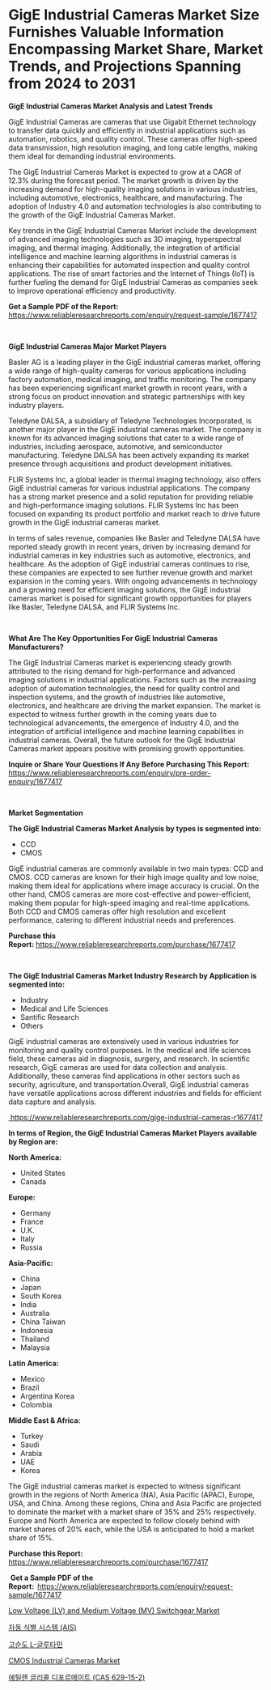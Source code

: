 <p><h1>GigE Industrial Cameras Market Size Furnishes Valuable Information Encompassing Market Share, Market Trends, and Projections Spanning from 2024 to 2031</h1></p><p><strong>GigE Industrial Cameras Market Analysis and Latest Trends</strong></p>
<p><p>GigE Industrial Cameras are cameras that use Gigabit Ethernet technology to transfer data quickly and efficiently in industrial applications such as automation, robotics, and quality control. These cameras offer high-speed data transmission, high resolution imaging, and long cable lengths, making them ideal for demanding industrial environments.</p><p>The GigE Industrial Cameras Market is expected to grow at a CAGR of 12.3% during the forecast period. The market growth is driven by the increasing demand for high-quality imaging solutions in various industries, including automotive, electronics, healthcare, and manufacturing. The adoption of Industry 4.0 and automation technologies is also contributing to the growth of the GigE Industrial Cameras Market.</p><p>Key trends in the GigE Industrial Cameras Market include the development of advanced imaging technologies such as 3D imaging, hyperspectral imaging, and thermal imaging. Additionally, the integration of artificial intelligence and machine learning algorithms in industrial cameras is enhancing their capabilities for automated inspection and quality control applications. The rise of smart factories and the Internet of Things (IoT) is further fueling the demand for GigE Industrial Cameras as companies seek to improve operational efficiency and productivity.</p></p>
<p><strong>Get a Sample PDF of the Report:&nbsp;</strong> <a href="https://www.reliableresearchreports.com/enquiry/request-sample/1677417">https://www.reliableresearchreports.com/enquiry/request-sample/1677417</a></p>
<p>&nbsp;</p>
<p><strong>GigE Industrial Cameras Major Market Players</strong></p>
<p><p>Basler AG is a leading player in the GigE industrial cameras market, offering a wide range of high-quality cameras for various applications including factory automation, medical imaging, and traffic monitoring. The company has been experiencing significant market growth in recent years, with a strong focus on product innovation and strategic partnerships with key industry players.</p><p>Teledyne DALSA, a subsidiary of Teledyne Technologies Incorporated, is another major player in the GigE industrial cameras market. The company is known for its advanced imaging solutions that cater to a wide range of industries, including aerospace, automotive, and semiconductor manufacturing. Teledyne DALSA has been actively expanding its market presence through acquisitions and product development initiatives.</p><p>FLIR Systems Inc, a global leader in thermal imaging technology, also offers GigE industrial cameras for various industrial applications. The company has a strong market presence and a solid reputation for providing reliable and high-performance imaging solutions. FLIR Systems Inc has been focused on expanding its product portfolio and market reach to drive future growth in the GigE industrial cameras market.</p><p>In terms of sales revenue, companies like Basler and Teledyne DALSA have reported steady growth in recent years, driven by increasing demand for industrial cameras in key industries such as automotive, electronics, and healthcare. As the adoption of GigE industrial cameras continues to rise, these companies are expected to see further revenue growth and market expansion in the coming years. With ongoing advancements in technology and a growing need for efficient imaging solutions, the GigE industrial cameras market is poised for significant growth opportunities for players like Basler, Teledyne DALSA, and FLIR Systems Inc.</p></p>
<p>&nbsp;</p>
<p><strong>What Are The Key Opportunities For GigE Industrial Cameras Manufacturers?</strong></p>
<p><p>The GigE Industrial Cameras market is experiencing steady growth attributed to the rising demand for high-performance and advanced imaging solutions in industrial applications. Factors such as the increasing adoption of automation technologies, the need for quality control and inspection systems, and the growth of industries like automotive, electronics, and healthcare are driving the market expansion. The market is expected to witness further growth in the coming years due to technological advancements, the emergence of Industry 4.0, and the integration of artificial intelligence and machine learning capabilities in industrial cameras. Overall, the future outlook for the GigE Industrial Cameras market appears positive with promising growth opportunities.</p></p>
<p><strong>Inquire or Share Your Questions If Any Before Purchasing This Report:</strong> <a href="https://www.reliableresearchreports.com/enquiry/pre-order-enquiry/1677417">https://www.reliableresearchreports.com/enquiry/pre-order-enquiry/1677417</a></p>
<p>&nbsp;</p>
<p><strong>Market Segmentation</strong></p>
<p><strong>The GigE Industrial Cameras Market Analysis by types is segmented into:</strong></p>
<p><ul><li>CCD</li><li>CMOS</li></ul></p>
<p><p>GigE industrial cameras are commonly available in two main types: CCD and CMOS. CCD cameras are known for their high image quality and low noise, making them ideal for applications where image accuracy is crucial. On the other hand, CMOS cameras are more cost-effective and power-efficient, making them popular for high-speed imaging and real-time applications. Both CCD and CMOS cameras offer high resolution and excellent performance, catering to different industrial needs and preferences.</p></p>
<p><strong>Purchase this Report:&nbsp;</strong><a href="https://www.reliableresearchreports.com/purchase/1677417">https://www.reliableresearchreports.com/purchase/1677417</a></p>
<p>&nbsp;</p>
<p><strong>The GigE Industrial Cameras Market Industry Research by Application is segmented into:</strong></p>
<p><ul><li>Industry</li><li>Medical and Life Sciences</li><li>Santific Research</li><li>Others</li></ul></p>
<p><p>GigE industrial cameras are extensively used in various industries for monitoring and quality control purposes. In the medical and life sciences field, these cameras aid in diagnosis, surgery, and research. In scientific research, GigE cameras are used for data collection and analysis. Additionally, these cameras find applications in other sectors such as security, agriculture, and transportation.Overall, GigE industrial cameras have versatile applications across different industries and fields for efficient data capture and analysis.</p></p>
<p><a href="https://www.reliableresearchreports.com/gige-industrial-cameras-r1677417">&nbsp;https://www.reliableresearchreports.com/gige-industrial-cameras-r1677417</a></p>
<p><strong>In terms of Region, the GigE Industrial Cameras Market Players available by Region are:</strong></p>
<p>
    <p> <strong> North America: </strong>
        <ul>
            <li>United States</li>
            <li>Canada</li>
        </ul>
        </p> 
    <p> <strong> Europe: </strong>
        <ul>
            <li>Germany</li>
            <li>France</li>
            <li>U.K.</li>
            <li>Italy</li>
            <li>Russia</li>
        </ul>
        </p> 
    <p> <strong> Asia-Pacific: </strong>
        <ul>
            <li>China</li>
            <li>Japan</li>
            <li>South Korea</li>
            <li>India</li>
            <li>Australia</li>
            <li>China Taiwan</li>
            <li>Indonesia</li>
            <li>Thailand</li>
            <li>Malaysia</li>
        </ul>
        </p> 
    <p> <strong> Latin America: </strong>
        <ul>
            <li>Mexico</li>
            <li>Brazil</li>
            <li>Argentina Korea</li>
            <li>Colombia</li>
        </ul>
        </p> 
    <p> <strong> Middle East & Africa: </strong>
        <ul>
            <li>Turkey</li>
            <li>Saudi</li>
            <li>Arabia</li>
            <li>UAE</li>
            <li>Korea</li>
        </ul>
    </p>
    </p>
<p><p>The GigE industrial cameras market is expected to witness significant growth in the regions of North America (NA), Asia Pacific (APAC), Europe, USA, and China. Among these regions, China and Asia Pacific are projected to dominate the market with a market share of 35% and 25% respectively. Europe and North America are expected to follow closely behind with market shares of 20% each, while the USA is anticipated to hold a market share of 15%.</p></p>
<p><strong>Purchase this Report: </strong><a href="https://www.reliableresearchreports.com/purchase/1677417">https://www.reliableresearchreports.com/purchase/1677417</a></p>
<p>&nbsp;<strong>Get a Sample PDF of the Report:&nbsp;&nbsp;</strong><a href="https://www.reliableresearchreports.com/enquiry/request-sample/1677417">https://www.reliableresearchreports.com/enquiry/request-sample/1677417</a></p>
<p><strong></strong></p>
<p><p><a href="https://issuu.com/reportprime-2/docs/low-voltage-lv-and-medium-voltage-mv-switchgear-ma">Low Voltage (LV) and Medium Voltage (MV) Switchgear Market</a></p><p><a href="https://github.com/ConstantinVon/Market-Research-Report-List-1/blob/main/5172632102203.md">자동 식별 시스템 (AIS)</a></p><p><a href="https://medium.com/@estelwisozk1/%EA%B3%A0%EC%88%9C%EB%8F%84-l-%EA%B8%80%EB%A3%A8%ED%83%80%EB%AF%BC-%EC%8B%9C%EC%9E%A5-%EA%B7%9C%EB%AA%A8%EB%8A%94-%EC%84%B8%EA%B3%84-%EC%82%B0%EC%97%85%EC%97%90%EC%84%9C-%EC%B5%9C%EA%B3%A0%EC%9D%98-%EB%A7%88%EC%BC%80%ED%8C%85-%EC%B1%84%EB%84%90%EC%9D%84-%EB%B3%B4%EC%97%AC%EC%A4%8D%EB%8B%88%EB%8B%A4-3b4aebdd018b">고순도 L-글루타민</a></p><p><a href="https://github.com/barbarakss89/Market-Research-Report-List-1/blob/main/cmos-industrial-cameras-market.md">CMOS Industrial Cameras Market</a></p><p><a href="https://github.com/sammyUltyylrich9067856/Market-Research-Report-List-2/blob/main/5423742102202.md">에틸렌 글리콜 디포르메이트 (CAS 629-15-2)</a></p></p>